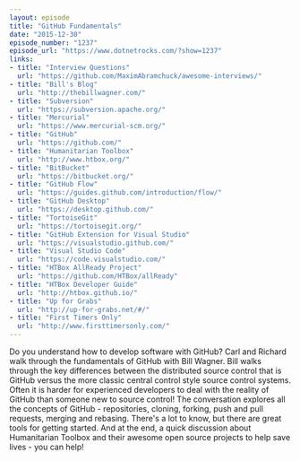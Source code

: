 ```yaml
---
layout: episode
title: "GitHub Fundamentals"
date: "2015-12-30"
episode_number: "1237"
episode_url: "https://www.dotnetrocks.com/?show=1237"
links:
- title: "Interview Questions"
  url: "https://github.com/MaximAbramchuck/awesome-interviews/"
- title: "Bill's Blog"
  url: "http://thebillwagner.com/"
- title: "Subversion"
  url: "https://subversion.apache.org/"
- title: "Mercurial"
  url: "https://www.mercurial-scm.org/"
- title: "GitHub"
  url: "https://github.com/"
- title: "Humanitarian Toolbox"
  url: "http://www.htbox.org/"
- title: "BitBucket"
  url: "https://bitbucket.org/"
- title: "GitHub Flow"
  url: "https://guides.github.com/introduction/flow/"
- title: "GitHub Desktop"
  url: "https://desktop.github.com/"
- title: "TortoiseGit"
  url: "https://tortoisegit.org/"
- title: "GitHub Extension for Visual Studio"
  url: "https://visualstudio.github.com/"
- title: "Visual Studio Code"
  url: "https://code.visualstudio.com/"
- title: "HTBox AllReady Project"
  url: "https://github.com/HTBox/allReady"
- title: "HTBox Developer Guide"
  url: "http://htbox.github.io/"
- title: "Up for Grabs"
  url: "http://up-for-grabs.net/#/"
- title: "First Timers Only"
  url: "http://www.firsttimersonly.com/"
---
```


Do you understand how to develop software with GitHub? Carl and Richard walk through the fundamentals of GitHub with Bill Wagner. Bill walks through the key differences between the distributed source control that is GitHub versus the more classic central control style source control systems. Often it is harder for experienced developers to deal with the reality of GitHub than someone new to source control! The conversation explores all the concepts of GitHub - repositories, cloning, forking, push and pull requests, merging and rebasing. There's a lot to know, but there are great tools for getting started. And at the end, a quick discussion about Humanitarian Toolbox and their awesome open source projects to help save lives - you can help!
